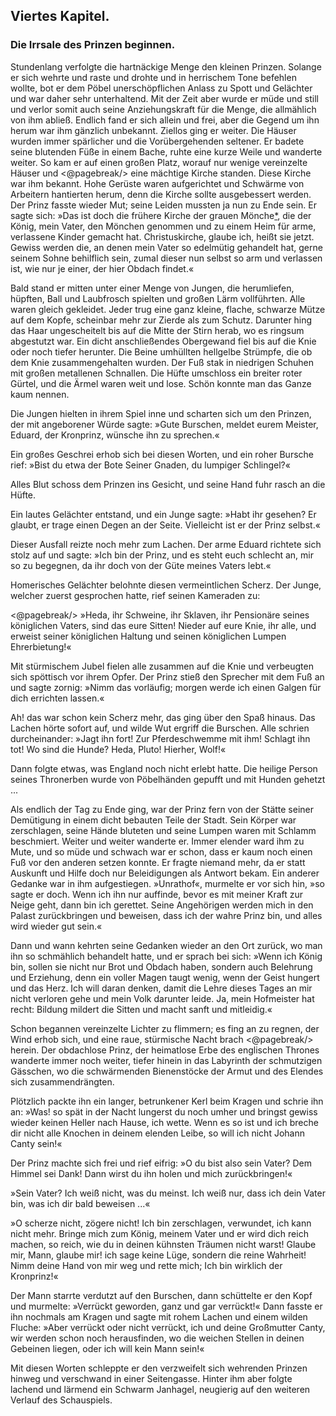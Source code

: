 <h2>Viertes Kapitel.</h2>

<h3>Die Irrsale des Prinzen beginnen.</h3>

Stundenlang verfolgte die hartnäckige Menge den kleinen Prinzen.
Solange er sich wehrte und raste und drohte und in herrischem Tone
befehlen wollte, bot er dem Pöbel unerschöpflichen Anlass zu Spott und
Gelächter und war daher sehr unterhaltend. Mit der Zeit aber wurde
er müde und still und verlor somit auch seine Anziehungskraft für
die Menge, die allmählich von ihm abließ. Endlich fand er sich allein
und frei, aber die Gegend um ihn herum war ihm gänzlich unbekannt.
Ziellos ging er weiter. Die Häuser wurden immer spärlicher und
die Vorübergehenden seltener. Er badete seine blutenden Füße in
einem Bache, ruhte eine kurze Weile und wanderte weiter. So kam
er auf einen großen Platz, worauf nur wenige vereinzelte Häuser und 
<@pagebreak/>
eine mächtige Kirche standen. Diese Kirche war ihm bekannt. Hohe
Gerüste waren aufgerichtet und Schwärme von Arbeitern hantierten
herum, denn die Kirche sollte ausgebessert werden. Der Prinz fasste
wieder Mut; seine Leiden mussten ja nun zu Ende sein. Er sagte sich:
»Das ist doch die frühere Kirche der grauen Mönche<a href="99_Footnotes.xhtml#rn3" id="rn3">*</a>, die der König,
mein Vater, den Mönchen genommen und zu einem Heim für arme,
verlassene Kinder gemacht hat. Christuskirche, glaube ich, heißt sie
jetzt. Gewiss werden die, an denen mein Vater so edelmütig gehandelt
hat, gerne seinem Sohne behilflich sein, zumal dieser nun selbst so
arm und verlassen ist, wie nur je einer, der hier Obdach findet.«

Bald stand er mitten unter einer Menge von Jungen, die herumliefen,
hüpften, Ball und Laubfrosch spielten und großen Lärm vollführten.
Alle waren gleich gekleidet. Jeder trug eine ganz kleine,
flache, schwarze Mütze auf dem Kopfe, scheinbar mehr zur Zierde
als zum Schutz. Darunter hing das Haar ungescheitelt bis auf die
Mitte der Stirn herab, wo es ringsum abgestutzt war. Ein dicht anschließendes
Obergewand fiel bis auf die Knie oder noch tiefer herunter.
Die Beine umhüllten hellgelbe Strümpfe, die ob dem Knie
zusammengehalten wurden. Der Fuß stak in niedrigen Schuhen mit
großen metallenen Schnallen. Die Hüfte umschloss ein breiter roter
Gürtel, und die Ärmel waren weit und lose. Schön konnte man das
Ganze kaum nennen.

Die Jungen hielten in ihrem Spiel inne und scharten sich um den
Prinzen, der mit angeborener Würde sagte: »Gute Burschen, meldet
eurem Meister, Eduard, der Kronprinz, wünsche ihn zu sprechen.«

Ein großes Geschrei erhob sich bei diesen Worten, und ein roher
Bursche rief: »Bist du etwa der Bote Seiner Gnaden, du lumpiger
Schlingel?«	

Alles Blut schoss dem Prinzen ins Gesicht, und seine Hand fuhr
rasch an die Hüfte.

Ein lautes Gelächter entstand, und ein Junge sagte: »Habt ihr
gesehen? Er glaubt, er trage einen Degen an der Seite. Vielleicht
ist er der Prinz selbst.«

Dieser Ausfall reizte noch mehr zum Lachen. Der arme Eduard
richtete sich stolz auf und sagte: »Ich bin der Prinz, und es steht euch
schlecht an, mir so zu begegnen, da ihr doch von der Güte meines
Vaters lebt.«

Homerisches Gelächter belohnte diesen vermeintlichen Scherz. Der
Junge, welcher zuerst gesprochen hatte, rief seinen Kameraden zu:
 
<@pagebreak/>
»Heda, ihr Schweine, ihr Sklaven, ihr Pensionäre seines königlichen
Vaters, sind das eure Sitten! Nieder auf eure Knie, ihr alle,
und erweist seiner königlichen Haltung und seinen königlichen Lumpen
Ehrerbietung!«

Mit stürmischem Jubel fielen alle zusammen auf die Knie und
verbeugten sich spöttisch vor ihrem Opfer. Der Prinz stieß den
Sprecher mit dem Fuß an und sagte zornig: »Nimm das vorläufig;
morgen werde ich einen Galgen für dich errichten lassen.«

Ah! das war schon kein Scherz mehr, das ging über den Spaß
hinaus. Das Lachen hörte sofort auf, und wilde Wut ergriff die
Burschen. Alle schrien durcheinander: »Jagt ihn fort! Zur Pferdeschwemme
mit ihm! Schlagt ihn tot! Wo sind die Hunde? Heda,
Pluto! Hierher, Wolf!«

Dann folgte etwas, was England noch nicht erlebt hatte. Die
heilige Person seines Thronerben wurde von Pöbelhänden gepufft
und mit Hunden gehetzt ...

Als endlich der Tag zu Ende ging, war der Prinz fern von der
Stätte seiner Demütigung in einem dicht bebauten Teile der Stadt.
Sein Körper war zerschlagen, seine Hände bluteten und seine Lumpen
waren mit Schlamm beschmiert. Weiter und weiter wanderte er.
Immer elender ward ihm zu Mute, und so müde und schwach war er
schon, dass er kaum noch einen Fuß vor den anderen setzen konnte.
Er fragte niemand mehr, da er statt Auskunft und Hilfe doch nur
Beleidigungen als Antwort bekam. Ein anderer Gedanke war in
ihm aufgestiegen. »Unrathof«, murmelte er vor sich hin, »so sagte
er doch. Wenn ich ihn nur auffinde, bevor es mit meiner Kraft zur
Neige geht, dann bin ich gerettet. Seine Angehörigen werden mich
in den Palast zurückbringen und beweisen, dass ich der wahre Prinz
bin, und alles wird wieder gut sein.«

Dann und wann kehrten seine Gedanken wieder an den Ort
zurück, wo man ihn so schmählich behandelt hatte, und er sprach bei
sich: »Wenn ich König bin, sollen sie nicht nur Brot und Obdach
haben, sondern auch Belehrung und Erziehung, denn ein voller
Magen taugt wenig, wenn der Geist hungert und das Herz. Ich will
daran denken, damit die Lehre dieses Tages an mir nicht verloren
gehe und mein Volk darunter leide. Ja, mein Hofmeister hat recht:
Bildung mildert die Sitten und macht sanft und mitleidig.«

Schon begannen vereinzelte Lichter zu flimmern; es fing an zu
regnen, der Wind erhob sich, und eine raue, stürmische Nacht brach 
<@pagebreak/>
herein. Der obdachlose Prinz, der heimatlose Erbe des englischen
Thrones wanderte immer noch weiter, tiefer hinein in das Labyrinth
der schmutzigen Gässchen, wo die schwärmenden Bienenstöcke
der Armut und des Elendes sich zusammendrängten.

Plötzlich packte ihn ein langer, betrunkener Kerl beim Kragen und
schrie ihn an: »Was! so spät in der Nacht lungerst du noch umher und
bringst gewiss wieder keinen Heller nach Hause, ich wette. Wenn es
so ist und ich breche dir nicht alle Knochen in deinem elenden Leibe,
so will ich nicht Johann Canty sein!«

Der Prinz machte sich frei und rief eifrig: »O du bist also sein
Vater? Dem Himmel sei Dank! Dann wirst du ihn holen und mich
zurückbringen!«

»Sein Vater? Ich weiß nicht, was du meinst. Ich weiß nur,
dass ich dein Vater bin, was ich dir bald beweisen ...«

»O scherze nicht, zögere nicht! Ich bin zerschlagen, verwundet,
ich kann nicht mehr. Bringe mich zum König, meinem Vater und
er wird dich reich machen, so reich, wie du in deinen kühnsten Träumen
nicht warst! Glaube mir, Mann, glaube mir! ich sage keine Lüge,
sondern die reine Wahrheit! Nimm deine Hand von mir weg und
rette mich; Ich bin wirklich der Kronprinz!«

Der Mann starrte verdutzt auf den Burschen, dann schüttelte er
den Kopf und murmelte: »Verrückt geworden, ganz und gar verrückt!«
Dann fasste er ihn nochmals am Kragen und sagte mit rohem
Lachen und einem wilden Fluche: »Aber verrückt oder nicht verrückt,
ich und deine Großmutter Canty, wir werden schon noch herausfinden,
wo die weichen Stellen in deinen Gebeinen liegen, oder ich
will kein Mann sein!«

Mit diesen Worten schleppte er den verzweifelt sich wehrenden
Prinzen hinweg und verschwand in einer Seitengasse. Hinter ihm
aber folgte lachend und lärmend ein Schwarm Janhagel, neugierig
auf den weiteren Verlauf des Schauspiels.

